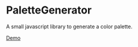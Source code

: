 # PaletteGenerator
A small javascript library to generate a color palette.

[Demo](http://jsfiddle.net/jsrdescamps/wrL1zLza/)
